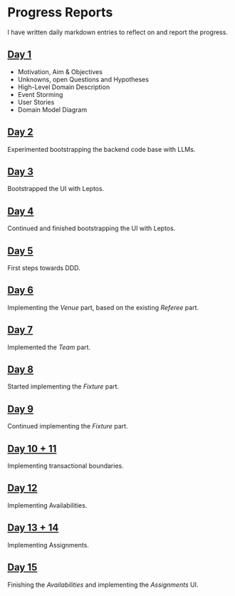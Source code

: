 # Progress Reports

I have written daily markdown entries to reflect on and report the progress.

## [Day 1](reports/week1/day1/README.md)

- Motivation, Aim & Objectives
- Unknowns, open Questions and Hypotheses
- High-Level Domain Description
- Event Storming
- User Stories
- Domain Model Diagram

## [Day 2](reports/week1/day2/README.md)

Experimented bootstrapping the backend code base with LLMs.

## [Day 3](reports/week1/day3/README.md)

Bootstrapped the UI with Leptos.

## [Day 4](reports/week1/day4/README.md)

Continued and finished bootstrapping the UI with Leptos.

## [Day 5](reports/week1/day5/README.md)

First steps towards DDD.

## [Day 6](reports/week2/day6/README.md)

Implementing the *Venue* part, based on the existing *Referee* part.

## [Day 7](reports/week2/day7/README.md)

Implemented the *Team* part.

## [Day 8](reports/week2/day8/README.md)

Started implementing the *Fixture* part.

## [Day 9](reports/week2/day9/README.md)

Continued implementing the *Fixture* part.

## [Day 10 + 11](reports/week2/day10/README.md)

Implementing transactional boundaries.

## [Day 12](reports/week3/day12/README.md)

Implementing Availabilities.

## [Day 13 + 14](reports/week3/day13/README.md)

Implementing Assignments.

## [Day 15](reports/week3/day15/README.md)

Finishing the *Availabilities* and implementing the *Assignments* UI.